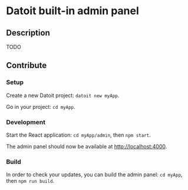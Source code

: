 # Datoit built-in admin panel

## Description

TODO

## Contribute

### Setup

Create a new Datoit project: `datoit new myApp`.

Go in your project: `cd myApp`.

### Development

Start the React application: `cd myApp/admin`, then `npm start`.

The admin panel should now be available at [http://localhost:4000](http://localhost:4000).

### Build

In order to check your updates, you can build the admin panel: `cd myApp`, then `npm run build`.
